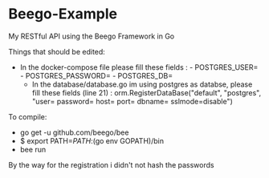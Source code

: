 # Beego-Example
My RESTful API using the Beego Framework in Go

Things that should be edited: 
  - In the docker-compose file please fill these fields : - POSTGRES_USER=
            - POSTGRES_PASSWORD=
            - POSTGRES_DB=
    - In the database/database.go im using postgres as databse, please fill these fields (line 21) : 	orm.RegisterDataBase("default", "postgres", "user= password= host= port= dbname= sslmode=disable")


To compile: 

- go get -u github.com/beego/bee
- $ export PATH=$PATH:$(go env GOPATH)/bin
- bee run


By the way for the registration i didn't not hash the passwords
